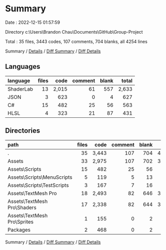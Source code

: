# Summary

Date : 2022-12-15 01:57:59

Directory c:\\Users\\Brandon Chau\\Documents\\GitHub\\Group-Project

Total : 35 files,  3443 codes, 107 comments, 704 blanks, all 4254 lines

Summary / [Details](details.md) / [Diff Summary](diff.md) / [Diff Details](diff-details.md)

## Languages
| language | files | code | comment | blank | total |
| :--- | ---: | ---: | ---: | ---: | ---: |
| ShaderLab | 13 | 2,015 | 61 | 557 | 2,633 |
| JSON | 3 | 623 | 0 | 4 | 627 |
| C# | 15 | 482 | 25 | 56 | 563 |
| HLSL | 4 | 323 | 21 | 87 | 431 |

## Directories
| path | files | code | comment | blank | total |
| :--- | ---: | ---: | ---: | ---: | ---: |
| . | 35 | 3,443 | 107 | 704 | 4,254 |
| Assets | 33 | 2,975 | 107 | 702 | 3,784 |
| Assets\\Scripts | 15 | 482 | 25 | 56 | 563 |
| Assets\\Scripts\\MenuScripts | 5 | 119 | 5 | 13 | 137 |
| Assets\\Scripts\\TestScripts | 3 | 167 | 7 | 16 | 190 |
| Assets\\TextMesh Pro | 18 | 2,493 | 82 | 646 | 3,221 |
| Assets\\TextMesh Pro\\Shaders | 17 | 2,338 | 82 | 644 | 3,064 |
| Assets\\TextMesh Pro\\Sprites | 1 | 155 | 0 | 2 | 157 |
| Packages | 2 | 468 | 0 | 2 | 470 |

Summary / [Details](details.md) / [Diff Summary](diff.md) / [Diff Details](diff-details.md)